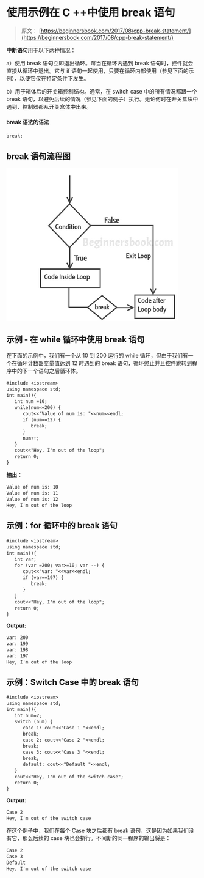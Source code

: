 # 使用示例在 C ++中使用 break 语句

> 原文： [https://beginnersbook.com/2017/08/cpp-break-statement/](https://beginnersbook.com/2017/08/cpp-break-statement/)

**中断语句**用于以下两种情况：

a）使用 break 语句立即退出循环。每当在循环内遇到 break 语句时，控件就会直接从循环中退出。它与 if 语句一起使用，只要在循环内部使用（参见下面的示例），以便它仅在特定条件下发生。

b）用于箱体后的开关箱控制结构。通常，在 switch case 中的所有情况都跟一个 break 语句，以避免后续的情况（参见下面的例子）执行。无论何时在开关盒块中遇到，控制器都从开关盒体中出来。

#### break 语法的语法

```
break;
```

## break 语句流程图

![C++ break statement](img/d3819b69c1a3d4e42ba2ebd7eb6c8dfc.jpg)

## 示例 - 在 while 循环中使用 break 语句

在下面的示例中，我们有一个从 10 到 200 运行的 while 循环，但由于我们有一个在循环计数器变量值达到 12 时遇到的 break 语句，循环终止并且控件跳转到程序中的下一个语句之后循环体。

```
#include <iostream>
using namespace std;
int main(){
   int num =10;
   while(num<=200) {
      cout<<"Value of num is: "<<num<<endl;
      if (num==12) {
         break;
      }
      num++;
   } 
   cout<<"Hey, I'm out of the loop";
   return 0;
}
```

**输出：**

```
Value of num is: 10
Value of num is: 11
Value of num is: 12
Hey, I'm out of the loop
```

## 示例：for 循环中的 break 语句

```
#include <iostream>
using namespace std;
int main(){
   int var;
   for (var =200; var>=10; var --) {
      cout<<"var: "<<var<<endl;
      if (var==197) {
         break;
      }
   }
   cout<<"Hey, I'm out of the loop";
   return 0;
}
```

**Output:**

```
var: 200
var: 199
var: 198
var: 197
Hey, I'm out of the loop
```

## 示例：Switch Case 中的 break 语句

```
#include <iostream>
using namespace std;
int main(){
   int num=2;
   switch (num) {
      case 1: cout<<"Case 1 "<<endl;
      break;
      case 2: cout<<"Case 2 "<<endl;
      break;
      case 3: cout<<"Case 3 "<<endl;
      break;
      default: cout<<"Default "<<endl;
   }
   cout<<"Hey, I'm out of the switch case";
   return 0;
}
```

**Output:**

```
Case 2 
Hey, I'm out of the switch case
```

在这个例子中，我们在每个 Case 块之后都有 break 语句，这是因为如果我们没有它，那么后续的 case 块也会执行。不间断的同一程序的输出将是：

```
Case 2
Case 3
Default
Hey, I'm out of the switch case
```